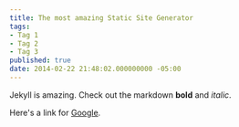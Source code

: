 ```yaml
---
title: The most amazing Static Site Generator
tags:
- Tag 1
- Tag 2
- Tag 3
published: true
date: 2014-02-22 21:48:02.000000000 -05:00
---
```

Jekyll is amazing. Check out the markdown **bold** and *italic*. 

Here's a link for [Google](http://www.google.com).
